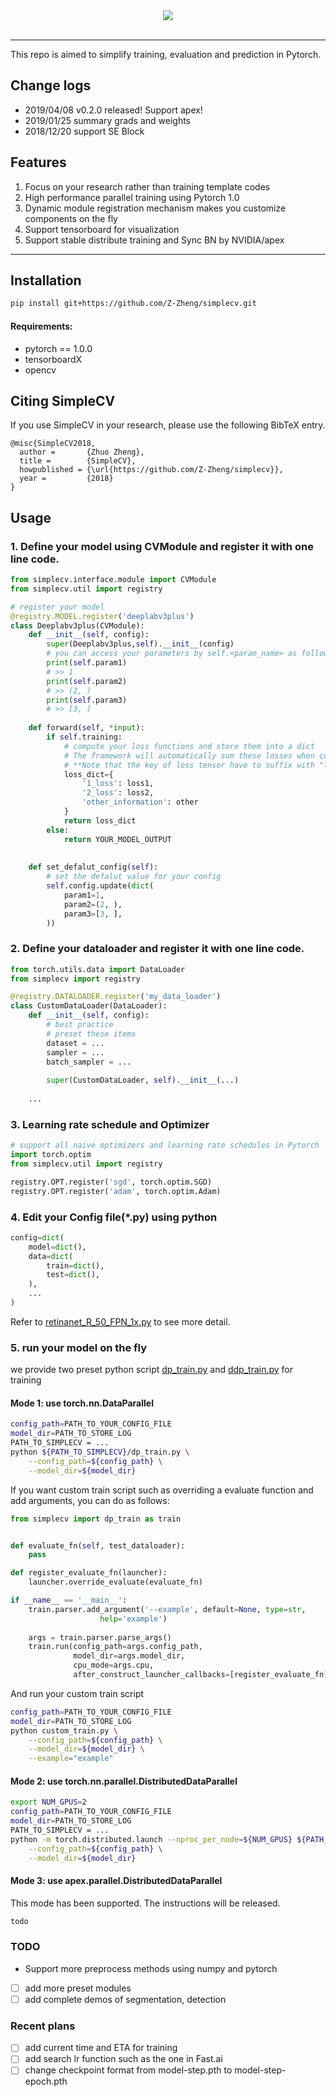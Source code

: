 <div align="center">
  <img src="https://raw.githubusercontent.com/Z-Zheng/images_repo/master/logo.png"><br><br>
</div>

---------------------
This repo is aimed to simplify training, evaluation and prediction in Pytorch.
## Change logs
- 2019/04/08 v0.2.0 released! Support apex!
- 2019/01/25 summary grads and weights
- 2018/12/20 support SE Block
## Features
1. Focus on your research rather than training template codes
2. High performance parallel training using Pytorch 1.0
3. Dynamic module registration mechanism makes you customize components on the fly
4. Support tensorboard for visualization
5. Support stable distribute training and Sync BN by NVIDIA/apex
--------------
## Installation

```bash
pip install git+https://github.com/Z-Zheng/simplecv.git
```

#### Requirements:
- pytorch == 1.0.0
- tensorboardX
- opencv

## Citing SimpleCV
If you use SimpleCV in your research, please use the following BibTeX entry.
```
@misc{SimpleCV2018,
  author =       {Zhuo Zheng},
  title =        {SimpleCV},
  howpublished = {\url{https://github.com/Z-Zheng/simplecv}},
  year =         {2018}
}
```

## Usage
### 1. Define your model using CVModule and register it with one line code.
```python
from simplecv.interface.module import CVModule
from simplecv.util import registry

# register your model
@registry.MODEL.register('deeplabv3plus')
class Deeplabv3plus(CVModule):
    def __init__(self, config):
        super(Deeplabv3plus,self).__init__(config)
        # you can access your parameters by self.<param_name> as follows
        print(self.param1)
        # >> 1
        print(self.param2)
        # >> (2, )
        print(self.param3)
        # >> [3, ]
        
    def forward(self, *input):
        if self.training:
            # compute your loss functions and store them into a dict
            # The framework will automatically sum these losses when compute the gradients
            # **Note that the key of loss tensor have to suffix with "loss"**
            loss_dict={
                '1_loss': loss1,
                '2_loss': loss2,
                'other_information': other
            }
            return loss_dict
        else:
            return YOUR_MODEL_OUTPUT
        
    
    def set_defalut_config(self):
        # set the defalut value for your config
        self.config.update(dict(
            param1=1,
            param2=(2, ),
            param3=[3, ],
        ))
```
### 2. Define your dataloader and register it with one line code.
```python
from torch.utils.data import DataLoader
from simplecv import registry

@registry.DATALOADER.register('my_data_loader')
class CustomDataLoader(DataLoader):
    def __init__(self, config):
        # best practice
        # preset these items
        dataset = ...
        sampler = ...
        batch_sampler = ...
        
        super(CustomDataLoader, self).__init__(...)
       
    ...
```
### 3. Learning rate schedule and Optimizer 
```python
# support all naive optimizers and learning rate schedules in Pytorch
import torch.optim
from simplecv.util import registry

registry.OPT.register('sgd', torch.optim.SGD)
registry.OPT.register('adam', torch.optim.Adam)
```

### 4. Edit your Config file(*.py) using python
```python
config=dict(
    model=dict(),
    data=dict(
        train=dict(),
        test=dict(),
    ),
    ...
)
```
Refer to [retinanet_R_50_FPN_1x.py](https://github.com/Z-Zheng/simplecv/blob/master/config_demo/retinanet_R_50_FPN_1x.py)
to see more detail.
### 5. run your model on the fly
we provide two preset python script 
[dp_train.py](https://github.com/Z-Zheng/simplecv/blob/master/simplecv/dp_train.py)
and
[ddp_train.py](https://github.com/Z-Zheng/simplecv/blob/master/simplecv/ddp_train.py)
for training
#### Mode 1: use torch.nn.DataParallel
```bash
config_path=PATH_TO_YOUR_CONFIG_FILE
model_dir=PATH_TO_STORE_LOG
PATH_TO_SIMPLECV = ...
python ${PATH_TO_SIMPLECV}/dp_train.py \
    --config_path=${config_path} \
    --model_dir=${model_dir}
```

If you want custom train script such as overriding a evaluate function and add arguments, 
you can do as follows:
```python
from simplecv import dp_train as train


def evaluate_fn(self, test_dataloader):
    pass

def register_evaluate_fn(launcher):
    launcher.override_evaluate(evaluate_fn)

if __name__ == '__main__':
    train.parser.add_argument('--example', default=None, type=str,
                    help='example')
    
    args = train.parser.parse_args()
    train.run(config_path=args.config_path,
              model_dir=args.model_dir,
              cpu_mode=args.cpu,
              after_construct_launcher_callbacks=[register_evaluate_fn])
```
And run your custom train script
```bash
config_path=PATH_TO_YOUR_CONFIG_FILE
model_dir=PATH_TO_STORE_LOG
python custom_train.py \
    --config_path=${config_path} \
    --model_dir=${model_dir} \
    --example="example"

```

#### Mode 2: use torch.nn.parallel.DistributedDataParallel
```bash
export NUM_GPUS=2
config_path=PATH_TO_YOUR_CONFIG_FILE
model_dir=PATH_TO_STORE_LOG
PATH_TO_SIMPLECV = ...
python -m torch.distributed.launch --nproc_per_node=${NUM_GPUS} ${PATH_TO_SIMPLECV}/ddp_train.py \
    --config_path=${config_path} \
    --model_dir=${model_dir}
```

#### Mode 3: use apex.parallel.DistributedDataParallel
This mode has been supported.
The instructions will be released.
```bash
todo
```

### TODO
- Support more preprocess methods using numpy and pytorch
- [ ] add more preset modules
- [ ] add complete demos of segmentation, detection

### Recent plans

- [ ] add current time and ETA for training
- [ ] add search lr function such as the one in Fast.ai
- [ ] change checkpoint format from model-step.pth to model-step-epoch.pth